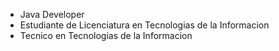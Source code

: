 - Java Developer 
- Estudiante de Licenciatura en Tecnologias de la Informacion
- Tecnico en Tecnologias de la Informacion
